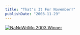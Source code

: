 ```yaml
---
title: "That's It For November!"
publishDate: "2003-11-29"
---
```


[![NaNoWriMo 2003 Winner](images/nanowrimo2003_winner_icon.jpg)](http://www.nanowrimo.org/)
